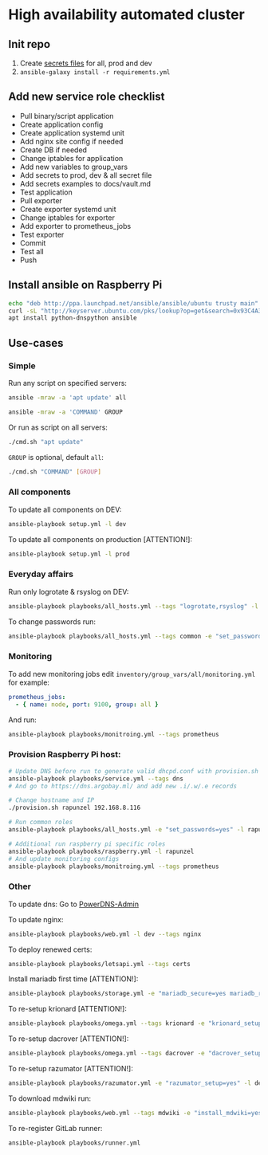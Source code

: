 # High availability automated cluster 


## Init repo

1) Create [secrets files](docs/vault.md) for all, prod and dev
2) `ansible-galaxy install -r requirements.yml`


## Add new service role checklist

- Pull binary/script application
- Create application config
- Create application systemd unit
- Add nginx site config if needed
- Create DB if needed
- Change iptables for application
- Add new variables to group_vars
- Add secrets to prod, dev & all secret file
- Add secrets examples to docs/vault.md
- Test application
- Pull exporter
- Create exporter systemd unit
- Change iptables for exporter
- Add exporter to prometheus_jobs
- Test exporter
- Commit
- Test all
- Push


## Install ansible on Raspberry Pi
```bash
echo "deb http://ppa.launchpad.net/ansible/ansible/ubuntu trusty main" >> /etc/apt/sources.list
curl -sL "http://keyserver.ubuntu.com/pks/lookup?op=get&search=0x93C4A3FD7BB9C367" | apt-key add
apt install python-dnspython ansible
```


## Use-cases

### Simple

Run any script on specified servers:
```bash
ansible -mraw -a 'apt update' all
```

```bash
ansible -mraw -a 'COMMAND' GROUP
```

Or run as script on all servers:
```bash
./cmd.sh "apt update"
```

`GROUP` is optional, default `all`:
```bash
./cmd.sh "COMMAND" [GROUP]
```

### All components

To update all components on DEV:
```bash
ansible-playbook setup.yml -l dev
```

To update all components on production [ATTENTION!]:
```bash
ansible-playbook setup.yml -l prod
```

### Everyday affairs

Run only logrotate & rsyslog on DEV:
```bash
ansible-playbook playbooks/all_hosts.yml --tags "logrotate,rsyslog" -l dev
```

To change passwords run:
```bash
ansible-playbook playbooks/all_hosts.yml --tags common -e "set_passwords=yes"
```

### Monitoring

To add new monitoring jobs edit `inventory/group_vars/all/monitoring.yml` for example:
```yaml
prometheus_jobs:
  - { name: node, port: 9100, group: all }
```
And run:
```bash
ansible-playbook playbooks/monitroing.yml --tags prometheus
```

### Provision Raspberry Pi host:
```bash
# Update DNS before run to generate valid dhcpd.conf with provision.sh
ansible-playbook playbooks/service.yml --tags dns
# And go to https://dns.argobay.ml/ and add new .i/.w/.e records

# Change hostname and IP
./provision.sh rapunzel 192.168.8.116

# Run common roles
ansible-playbook playbooks/all_hosts.yml -e "set_passwords=yes" -l rapunzel

# Additional run raspberry pi specific roles
ansible-playbook playbooks/raspberry.yml -l rapunzel
# And update monitoring configs
ansible-playbook playbooks/monitroing.yml --tags prometheus
```

### Other

To update dns:
Go to [PowerDNS-Admin](https://dns.argobay.ml/)

To update nginx:
```bash
ansible-playbook playbooks/web.yml -l dev --tags nginx
```

To deploy renewed certs:
```bash
ansible-playbook playbooks/letsapi.yml --tags certs
```

Install mariadb first time [ATTENTION!]:
```bash
ansible-playbook playbooks/storage.yml -e "mariadb_secure=yes mariadb_rejoin=yes mariadb_init=yes" -l dev
```

To re-setup krionard [ATTENTION!]:
```bash
ansible-playbook playbooks/omega.yml --tags krionard -e "krionard_setup=yes" -l dev
```

To re-setup dacrover [ATTENTION!]:
```bash
ansible-playbook playbooks/omega.yml --tags dacrover -e "dacrover_setup=yes" -l dev
```

To re-setup razumator [ATTENTION!]:
```bash
ansible-playbook playbooks/razumator.yml -e "razumator_setup=yes" -l dev
```

To download mdwiki run:
```bash
ansible-playbook playbooks/web.yml --tags mdwiki -e "install_mdwiki=yes"
```

To re-register GitLab runner:
```bash
ansible-playbook playbooks/runner.yml
```
